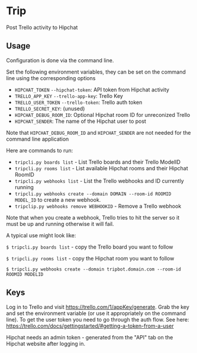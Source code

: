 Trip
====
Post Trello activity to Hipchat

Usage
-----
Configuration is done via the command line.

Set the following environment variables, they can be set on the command
line using the corresponding options

* `HIPCHAT_TOKEN` `--hipchat-token`: API token from Hipchat
  activity
* `TRELLO_APP_KEY` `--trello-app-key`: Trello Key
* `TRELLO_USER_TOKEN` `--trello-token`: Trello auth token
* `TRELLO_SECRET_KEY`: (unused)
* `HIPCHAT_DEBUG_ROOM_ID`: Optional Hipchat room ID for unreconized Trello
* `HIPCHAT_SENDER`: The name of the Hipchat user to post

Note that `HIPCHAT_DEBUG_ROOM_ID` and `HIPCHAT_SENDER` are not needed for the
command line application

Here are commands to run:

* `tripcli.py boards list` - List Trello boards and their Trello ModelID
* `tripcli.py rooms list` - List available Hipchat rooms and their Hipchat
RoomID
* `tripcli.py webhooks list` - List the Trello webhooks and ID currently running
* `tripcli.py webhooks create --domain DOMAIN --room-id ROOMID MODEL_ID` to
  create a new webhook.
* `tripclip.py webhooks remove WEBHOOKID` - Remove a Trello webhook

Note that when you create a webhook, Trello tries to hit the server so it must
be up and running otherwise it will fail.

A typical use might look like:

`$ tripcli.py boards list` - copy the Trello board you want to follow

`$ tripcli.py rooms list` - copy the Hipchat room you want to follow

`$ tripcli.py webhooks create --domain tripbot.domain.com --room-id ROOMID MODELID`

Keys
----
Log in to Trello and visit https://trello.com/1/appKey/generate. Grab the key
and set the environment variable (or use it appropriately on the command
line).
To get the user token you need to go through the auth flow. See here:
https://trello.com/docs/gettingstarted/#getting-a-token-from-a-user

Hipchat needs an admin token - generated from the "API" tab on the Hipchat
website after logging in.
